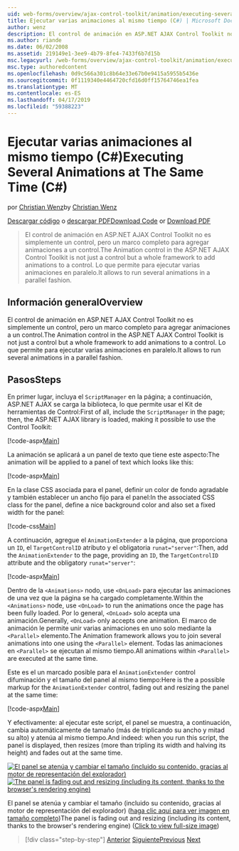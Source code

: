 ```yaml
---
uid: web-forms/overview/ajax-control-toolkit/animation/executing-several-animations-at-the-same-time-cs
title: Ejecutar varias animaciones al mismo tiempo (C#) | Microsoft Docs
author: wenz
description: El control de animación en ASP.NET AJAX Control Toolkit no es simplemente un control, pero un marco completo para agregar animaciones a un control. Lo que permite para ejecutar severa...
ms.author: riande
ms.date: 06/02/2008
ms.assetid: 219149e1-3ee9-4b79-8fe4-7433f6b7d15b
msc.legacyurl: /web-forms/overview/ajax-control-toolkit/animation/executing-several-animations-at-the-same-time-cs
msc.type: authoredcontent
ms.openlocfilehash: 0d9c566a301c8b64e33e67b0e9415a5955b5436e
ms.sourcegitcommit: 0f1119340e4464720cfd16d0ff15764746ea1fea
ms.translationtype: MT
ms.contentlocale: es-ES
ms.lasthandoff: 04/17/2019
ms.locfileid: "59388223"
---
```

# <a name="executing-several-animations-at-the-same-time-c"></a><span data-ttu-id="735a5-104">Ejecutar varias animaciones al mismo tiempo (C#)</span><span class="sxs-lookup"><span data-stu-id="735a5-104">Executing Several Animations at The Same Time (C#)</span></span>

<span data-ttu-id="735a5-105">por [Christian Wenz](https://github.com/wenz)</span><span class="sxs-lookup"><span data-stu-id="735a5-105">by [Christian Wenz](https://github.com/wenz)</span></span>

<span data-ttu-id="735a5-106">[Descargar código](http://download.microsoft.com/download/f/9/a/f9a26acd-8df4-4484-8a18-199e4598f411/Animation2.cs.zip) o [descargar PDF](http://download.microsoft.com/download/6/7/1/6718d452-ff89-4d3f-a90e-c74ec2d636a3/animation2CS.pdf)</span><span class="sxs-lookup"><span data-stu-id="735a5-106">[Download Code](http://download.microsoft.com/download/f/9/a/f9a26acd-8df4-4484-8a18-199e4598f411/Animation2.cs.zip) or [Download PDF](http://download.microsoft.com/download/6/7/1/6718d452-ff89-4d3f-a90e-c74ec2d636a3/animation2CS.pdf)</span></span>

> <span data-ttu-id="735a5-107">El control de animación en ASP.NET AJAX Control Toolkit no es simplemente un control, pero un marco completo para agregar animaciones a un control.</span><span class="sxs-lookup"><span data-stu-id="735a5-107">The Animation control in the ASP.NET AJAX Control Toolkit is not just a control but a whole framework to add animations to a control.</span></span> <span data-ttu-id="735a5-108">Lo que permite para ejecutar varias animaciones en paralelo.</span><span class="sxs-lookup"><span data-stu-id="735a5-108">It allows to run several animations in a parallel fashion.</span></span>


## <a name="overview"></a><span data-ttu-id="735a5-109">Información general</span><span class="sxs-lookup"><span data-stu-id="735a5-109">Overview</span></span>

<span data-ttu-id="735a5-110">El control de animación en ASP.NET AJAX Control Toolkit no es simplemente un control, pero un marco completo para agregar animaciones a un control.</span><span class="sxs-lookup"><span data-stu-id="735a5-110">The Animation control in the ASP.NET AJAX Control Toolkit is not just a control but a whole framework to add animations to a control.</span></span> <span data-ttu-id="735a5-111">Lo que permite para ejecutar varias animaciones en paralelo.</span><span class="sxs-lookup"><span data-stu-id="735a5-111">It allows to run several animations in a parallel fashion.</span></span>

## <a name="steps"></a><span data-ttu-id="735a5-112">Pasos</span><span class="sxs-lookup"><span data-stu-id="735a5-112">Steps</span></span>

<span data-ttu-id="735a5-113">En primer lugar, incluya el `ScriptManager` en la página; a continuación, ASP.NET AJAX se carga la biblioteca, lo que permite usar el Kit de herramientas de Control:</span><span class="sxs-lookup"><span data-stu-id="735a5-113">First of all, include the `ScriptManager` in the page; then, the ASP.NET AJAX library is loaded, making it possible to use the Control Toolkit:</span></span>

[!code-aspx[Main](executing-several-animations-at-the-same-time-cs/samples/sample1.aspx)]

<span data-ttu-id="735a5-114">La animación se aplicará a un panel de texto que tiene este aspecto:</span><span class="sxs-lookup"><span data-stu-id="735a5-114">The animation will be applied to a panel of text which looks like this:</span></span>

[!code-aspx[Main](executing-several-animations-at-the-same-time-cs/samples/sample2.aspx)]

<span data-ttu-id="735a5-115">En la clase CSS asociada para el panel, definir un color de fondo agradable y también establecer un ancho fijo para el panel:</span><span class="sxs-lookup"><span data-stu-id="735a5-115">In the associated CSS class for the panel, define a nice background color and also set a fixed width for the panel:</span></span>

[!code-css[Main](executing-several-animations-at-the-same-time-cs/samples/sample3.css)]

<span data-ttu-id="735a5-116">A continuación, agregue el `AnimationExtender` a la página, que proporciona un `ID`, el `TargetControlID` atributo y el obligatoria `runat="server"`:</span><span class="sxs-lookup"><span data-stu-id="735a5-116">Then, add the `AnimationExtender` to the page, providing an `ID`, the `TargetControlID` attribute and the obligatory `runat="server"`:</span></span>

[!code-aspx[Main](executing-several-animations-at-the-same-time-cs/samples/sample4.aspx)]

<span data-ttu-id="735a5-117">Dentro de la `<Animations>` nodo, use `<OnLoad>` para ejecutar las animaciones de una vez que la página se ha cargado completamente.</span><span class="sxs-lookup"><span data-stu-id="735a5-117">Within the `<Animations>` node, use `<OnLoad>` to run the animations once the page has been fully loaded.</span></span> <span data-ttu-id="735a5-118">Por lo general, `<OnLoad>` solo acepta una animación.</span><span class="sxs-lookup"><span data-stu-id="735a5-118">Generally, `<OnLoad>` only accepts one animation.</span></span> <span data-ttu-id="735a5-119">El marco de animación le permite unir varias animaciones en uno solo mediante la `<Parallel>` elemento.</span><span class="sxs-lookup"><span data-stu-id="735a5-119">The Animation framework allows you to join several animations into one using the `<Parallel>` element.</span></span> <span data-ttu-id="735a5-120">Todas las animaciones en `<Parallel>` se ejecutan al mismo tiempo.</span><span class="sxs-lookup"><span data-stu-id="735a5-120">All animations within `<Parallel>` are executed at the same time.</span></span>

<span data-ttu-id="735a5-121">Este es el un marcado posible para el `AnimationExtender` control difuminación y el tamaño del panel al mismo tiempo:</span><span class="sxs-lookup"><span data-stu-id="735a5-121">Here is the a possible markup for the `AnimationExtender` control, fading out and resizing the panel at the same time:</span></span>

[!code-aspx[Main](executing-several-animations-at-the-same-time-cs/samples/sample5.aspx)]

<span data-ttu-id="735a5-122">Y efectivamente: al ejecutar este script, el panel se muestra, a continuación, cambia automáticamente de tamaño (más de triplicando su ancho y mitad su alto) y atenúa al mismo tiempo.</span><span class="sxs-lookup"><span data-stu-id="735a5-122">And indeed: when you run this script, the panel is displayed, then resizes (more than tripling its width and halving its height) and fades out at the same time.</span></span>


<span data-ttu-id="735a5-123">[![El panel se atenúa y cambiar el tamaño (incluido su contenido, gracias al motor de representación del explorador)](executing-several-animations-at-the-same-time-cs/_static/image2.png)](executing-several-animations-at-the-same-time-cs/_static/image1.png)</span><span class="sxs-lookup"><span data-stu-id="735a5-123">[![The panel is fading out and resizing (including its content, thanks to the browser's rendering engine)](executing-several-animations-at-the-same-time-cs/_static/image2.png)](executing-several-animations-at-the-same-time-cs/_static/image1.png)</span></span>

<span data-ttu-id="735a5-124">El panel se atenúa y cambiar el tamaño (incluido su contenido, gracias al motor de representación del explorador) ([haga clic aquí para ver imagen en tamaño completo](executing-several-animations-at-the-same-time-cs/_static/image3.png))</span><span class="sxs-lookup"><span data-stu-id="735a5-124">The panel is fading out and resizing (including its content, thanks to the browser's rendering engine) ([Click to view full-size image](executing-several-animations-at-the-same-time-cs/_static/image3.png))</span></span>

> [!div class="step-by-step"]
> <span data-ttu-id="735a5-125">[Anterior](adding-animation-to-a-control-cs.md)
> [Siguiente](executing-several-animations-after-each-other-cs.md)</span><span class="sxs-lookup"><span data-stu-id="735a5-125">[Previous](adding-animation-to-a-control-cs.md)
[Next](executing-several-animations-after-each-other-cs.md)</span></span>
